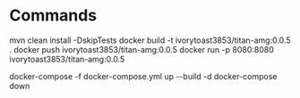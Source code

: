 # Commands

mvn clean install -DskipTests
docker build -t ivorytoast3853/titan-amg:0.0.5 .
docker push ivorytoast3853/titan-amg:0.0.5
docker run -p 8080:8080 ivorytoast3853/titan-amg:0.0.5

docker-compose -f docker-compose.yml up --build -d
docker-compose down